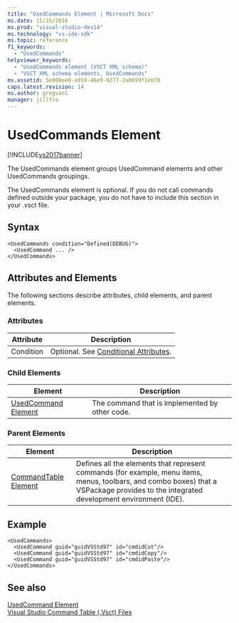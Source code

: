 ```yaml
---
title: "UsedCommands Element | Microsoft Docs"
ms.date: 11/15/2016
ms.prod: "visual-studio-dev14"
ms.technology: "vs-ide-sdk"
ms.topic: reference
f1_keywords: 
  - "UsedCommands"
helpviewer_keywords: 
  - "UsedCommands element (VSCT XML schema)"
  - "VSCT XML schema elements, UsedCommands"
ms.assetid: 5e000ee0-a919-46e9-9277-2a0659f1eb78
caps.latest.revision: 14
ms.author: gregvanl
manager: jillfra
---
```

# UsedCommands Element
[!INCLUDE[vs2017banner](../includes/vs2017banner.md)]

The UsedCommands element groups UsedCommand elements and other UsedCommands groupings.  
  
 The UsedCommands element is optional. If you do not call commands defined outside your package, you do not have to include this section in your .vsct file.  
  
## Syntax  
  
```  
<UsedCommands condition="Defined(DEBUG)">  
  <UsedCommand ... />  
</UsedCommands>  
```  
  
## Attributes and Elements  
 The following sections describe attributes, child elements, and parent elements.  
  
### Attributes  
  
|Attribute|Description|  
|---------------|-----------------|  
|Condition|Optional. See [Conditional Attributes](../extensibility/vsct-xml-schema-conditional-attributes.md).|  
  
### Child Elements  
  
|Element|Description|  
|-------------|-----------------|  
|[UsedCommand Element](../extensibility/usedcommand-element.md)|The command that is implemented by other code.|  
  
### Parent Elements  
  
|Element|Description|  
|-------------|-----------------|  
|[CommandTable Element](../extensibility/commandtable-element.md)|Defines all the elements that represent commands (for example, menu items, menus, toolbars, and combo boxes) that a VSPackage provides to the integrated development environment (IDE).|  
  
## Example  
  
```  
<UsedCommands>  
  <UsedCommand guid="guidVSStd97" id="cmdidCut"/>  
  <UsedCommand guid="guidVSStd97" id="cmdidCopy"/>  
  <UsedCommand guid="guidVSStd97" id="cmdidPaste"/>  
</UsedCommands>  
```  
  
## See also  
 [UsedCommand Element](../extensibility/usedcommand-element.md)   
 [Visual Studio Command Table (.Vsct) Files](../extensibility/internals/visual-studio-command-table-dot-vsct-files.md)
